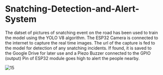 # Snatching-Detection-and-Alert-System 
The datset of pictures of snatching event on the road has been used to train the model using the YOLO V8 algorithm.
The ESP32 Camera is connected to the internet to capture the real time images. 
The url of the capture is fed to the model for detection of any snatching incidents.
If found, it is saved to the Google Drive for later use and a Piezo Buzzer connected to the GPIO (output) Pin of ESP32 module goes high to alert the people nearby.
 

![15](https://github.com/koyal2002biswas/Snatching-Detection-and-Alert-System/assets/100023229/bb5942cc-c96e-4089-8604-d9d2e23b41da)

